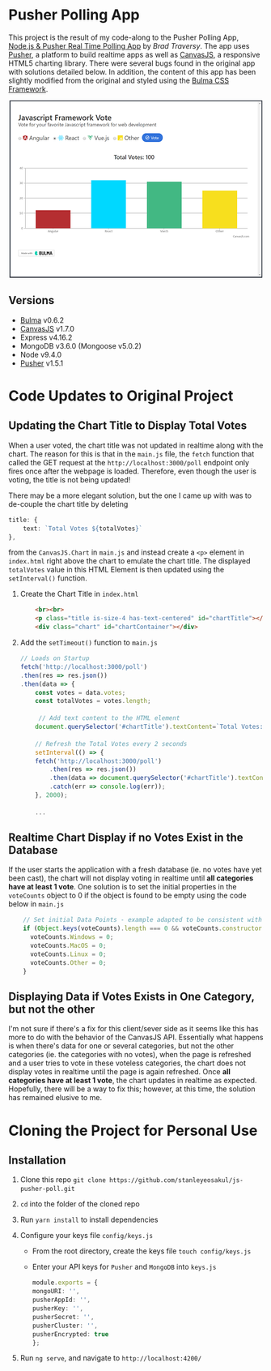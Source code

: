 # Pusher Polling App
This project is the result of my code-along to the Pusher Polling App, [Node.js & Pusher Real Time Polling App](https://www.youtube.com/watch?v=SSDED3XKz-0&t=9s) by *Brad Traversy*.  The app uses [Pusher](https://pusher.com), a platform to build realtime apps as well as [CanvasJS](https://canvasjs.com/), a responsive HTML5 charting library.  There were several bugs found in the original app with solutions detailed below.  In addition, the content of this app has been slightly modified from the original and styled using the [Bulma CSS Framework](https://bulma.io).

<p align="center">
    <img width="500" height="350" src="./public/images/homepage.png"><br>
</p>

## Versions
* [Bulma](https://bulma.io) v0.6.2
* [CanvasJS](https://canvasjs.com/) v1.7.0
* Express v4.16.2
* MongoDB v3.6.0 (Mongoose v5.0.2)
* Node v9.4.0
* [Pusher](https://pusher.com) v1.5.1

# Code Updates to Original Project
## Updating the Chart Title to Display Total Votes
When a user voted, the chart title was not updated in realtime along with the chart.  The reason for this is that in the `main.js` file, the `fetch` function that called the GET request at the `http://localhost:3000/poll` endpoint only fires once after the webpage is loaded.  Therefore, even though the user is voting, the title is not being updated!  

There may be a more elegant solution, but the one I came up with was to de-couple the chart title by deleting

```typescript
title: {
    text: `Total Votes ${totalVotes}`
},
```

from the `CanvasJS.Chart` in `main.js` and instead create a `<p>` element in `index.html` right above the chart to emulate the chart title.  The displayed `totalVotes` value in this HTML Element is then updated using the `setInterval()` function.

1. Create the Chart Title in `index.html`

    ```html
        <br><br>
        <p class="title is-size-4 has-text-centered" id="chartTitle"></p>  <!-- Bulma CSS classes used -->
        <div class="chart" id="chartContainer"></div>
    ```
    
1. Add the `setTimeout()` function to `main.js`

    ```typescript
    // Loads on Startup
    fetch('http://localhost:3000/poll')
    .then(res => res.json())
    .then(data => {
        const votes = data.votes;
        const totalVotes = votes.length;

         // Add text content to the HTML element
        document.querySelector('#chartTitle').textContent=`Total Votes: ${totalVotes}`;

        // Refresh the Total Votes every 2 seconds
        setInterval(() => {
        fetch('http://localhost:3000/poll')
            .then(res => res.json())
            .then(data => document.querySelector('#chartTitle').textContent = `Total Votes: ${data.votes.length}`)
            .catch(err => console.log(err));
        }, 2000);

        ...
    ```

## Realtime Chart Display if no Votes Exist in the Database
If the user starts the application with a fresh database (ie. no votes have yet been cast), the chart will not display voting in realtime until **all categories have at least 1 vote**.  One solution is to set the initial properties in the `voteCounts` object to 0 if the object is found to be empty using the code below in `main.js`

```typescript
    // Set initial Data Points - example adapted to be consistent with Brad's original project
    if (Object.keys(voteCounts).length === 0 && voteCounts.constructor === Object) {
      voteCounts.Windows = 0;
      voteCounts.MacOS = 0;
      voteCounts.Linux = 0;
      voteCounts.Other = 0;
    }
```

## Displaying Data if Votes Exists in One Category, but not the other
I'm not sure if there's a fix for this client/sever side as it seems like this has more to do with the behavior of the CanvasJS API.  Essentially what happens is when there's data for one or several categories, but not the other categories (ie. the categories with no votes), when the page is refreshed and a user tries to vote in these voteless categories, the chart does not display votes in realtime until the page is again refreshed.  Once **all categories have at least 1 vote**, the chart updates in realtime as expected.  Hopefully, there will be a way to fix this; however, at this time, the solution has remained elusive to me.

# Cloning the Project for Personal Use
## Installation
1. Clone this repo `git clone https://github.com/stanleyeosakul/js-pusher-poll.git`
1. `cd` into the folder of the cloned repo
1. Run `yarn install` to install dependencies
1. Configure your keys file `config/keys.js`
    * From the root directory, create the keys file `touch config/keys.js`
    * Enter your API keys for `Pusher` and `MongoDB` into `keys.js`

        ```typescript
        module.exports = {
        mongoURI: '',
        pusherAppId: '',
        pusherKey: '',
        pusherSecret: '',
        pusherCluster: '',
        pusherEncrypted: true
        };
        ```

1. Run `ng serve`, and navigate to `http://localhost:4200/`
